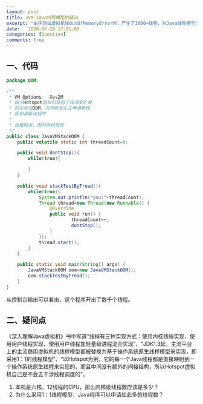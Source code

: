 ```yaml
---
layout: post
title: JVM-Java线程模型的疑问
excerpt: "由于测试虚拟机栈OutOfMemoryError时，产生了3000+线程，对Java线程模型产生了很大疑问"
date:   2020-07-20 17:21:00
categories: [Question]
comments: true
---
```


## 一、代码

```java
package OOM;

/**
 * VM Options: -Xss2M
 * 由于Hotspot虚拟机禁用了栈深度扩展
 * 则引发栈OOM，只可能发生在申请新栈
 * 即申请新线程时
 *
 * 很难触发，因为系统假死
 */
public class JavaVMStackOOM {
    public volatile static int threadCount=0;

    public void dontStop(){
        while(true){

        }
    }

    public void stackTestByTread(){
        while(true){
            System.out.println("you:"+threadCount);
            Thread thread=new Thread(new Runnable() {
                @Override
                public void run() {
                        threadCount++;
                        dontStop();
                }
            });
            thread.start();
        }
    }

    public static void main(String[] args) {
        JavaVMStackOOM oom=new JavaVMStackOOM();
        oom.stackTestByTread();
    }
}
```

从控制台输出可以看出，这个程序开出了数千个线程。

## 二、疑问点

《深入理解Java虚拟机》书中写道“线程有三种实现方式：使用内核线程实现、使用用户线程实现、使用用户线程加轻量级进程混合实现”、“JDK1.3起，主流平台上的主流商用虚拟机的线程模型都被替换为基于操作系统原生线程模型来实现，即采用1：1的线程模型”、“以Hotspot为例，它的每一个Java线程都是直接映射到一个操作系统原生线程来实现的，而且中间没有额外的间接结构，所以Hotspot虚拟机自己是不会去干涉线程调度的”。



1. 本机是六核、12线程的CPU，那么内核级线程数应该是多少？
2. 为什么采用1：1线程模型，Java程序可以申请如此多的线程数？